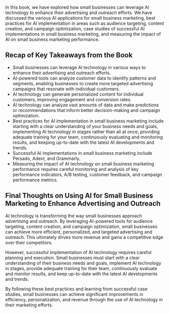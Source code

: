 
In this book, we have explored how small businesses can leverage AI technology to enhance their advertising and outreach efforts. We have discussed the various AI applications for small business marketing, best practices for AI implementation in areas such as audience targeting, content creation, and campaign optimization, case studies of successful AI implementations in small business marketing, and measuring the impact of AI on small business marketing performance.

Recap of Key Takeaways from the Book
------------------------------------

* Small businesses can leverage AI technology in various ways to enhance their advertising and outreach efforts.
* AI-powered tools can analyze customer data to identify patterns and segments, enabling businesses to create more targeted advertising campaigns that resonate with individual customers.
* AI technology can generate personalized content for individual customers, improving engagement and conversion rates.
* AI technology can analyze vast amounts of data and make predictions or recommendations that inform better decision-making and campaign optimization.
* Best practices for AI implementation in small business marketing include starting with a clear understanding of your business needs and goals, implementing AI technology in stages rather than all at once, providing adequate training for your team, continuously evaluating and monitoring results, and keeping up-to-date with the latest AI developments and trends.
* Successful AI implementations in small business marketing include Persado, Adext, and Grammarly.
* Measuring the impact of AI technology on small business marketing performance requires careful monitoring and analysis of key performance indicators, A/B testing, customer feedback, and campaign performance metrics.

Final Thoughts on Using AI for Small Business Marketing to Enhance Advertising and Outreach
-------------------------------------------------------------------------------------------

AI technology is transforming the way small businesses approach advertising and outreach. By leveraging AI-powered tools for audience targeting, content creation, and campaign optimization, small businesses can achieve more efficient, personalized, and targeted advertising and outreach. This ultimately drives more revenue and gains a competitive edge over their competitors.

However, successful implementation of AI technology requires careful planning and execution. Small businesses must start with a clear understanding of their business needs and goals, implement AI technology in stages, provide adequate training for their team, continuously evaluate and monitor results, and keep up-to-date with the latest AI developments and trends.

By following these best practices and learning from successful case studies, small businesses can achieve significant improvements in efficiency, personalization, and revenue through the use of AI technology in their marketing efforts.